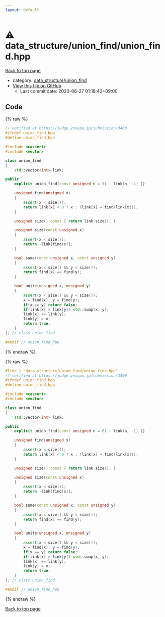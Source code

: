 ```yaml
---
layout: default
---
```


<!-- mathjax config similar to math.stackexchange -->
<script type="text/javascript" async
  src="https://cdnjs.cloudflare.com/ajax/libs/mathjax/2.7.5/MathJax.js?config=TeX-MML-AM_CHTML">
</script>
<script type="text/x-mathjax-config">
  MathJax.Hub.Config({
    TeX: { equationNumbers: { autoNumber: "AMS" }},
    tex2jax: {
      inlineMath: [ ['$','$'] ],
      processEscapes: true
    },
    "HTML-CSS": { matchFontHeight: false },
    displayAlign: "left",
    displayIndent: "2em"
  });
</script>

<script type="text/javascript" src="https://cdnjs.cloudflare.com/ajax/libs/jquery/3.4.1/jquery.min.js"></script>
<script src="https://cdn.jsdelivr.net/npm/jquery-balloon-js@1.1.2/jquery.balloon.min.js" integrity="sha256-ZEYs9VrgAeNuPvs15E39OsyOJaIkXEEt10fzxJ20+2I=" crossorigin="anonymous"></script>
<script type="text/javascript" src="../../../assets/js/copy-button.js"></script>
<link rel="stylesheet" href="../../../assets/css/copy-button.css" />


# :warning: data_structure/union_find/union_find.hpp

<a href="../../../index.html">Back to top page</a>

* category: <a href="../../../index.html#179a1779a4b5d0e82b6c0fb4370c45e9">data_structure/union_find</a>
* <a href="{{ site.github.repository_url }}/blob/master/data_structure/union_find/union_find.hpp">View this file on GitHub</a>
    - Last commit date: 2020-06-27 01:18:42+09:00




## Code

<a id="unbundled"></a>
{% raw %}
```cpp
// verified at https://judge.yosupo.jp/submission/3400
#ifndef union_find_hpp
#define union_find_hpp

#include <cassert>
#include <vector>

class union_find
{
    std::vector<int> link;

public:
    explicit union_find(const unsigned n = 0) : link(n, -1) {}

    unsigned find(unsigned x)
    {
        assert(x < size());
        return link[x] < 0 ? x : (link[x] = find(link[x]));
    }

    unsigned size() const { return link.size(); }

    unsigned size(const unsigned x)
    {
        assert(x < size());
        return -link[find(x)];
    }

    bool same(const unsigned x, const unsigned y)
    {
        assert(x < size() && y < size());
        return find(x) == find(y);
    }

    bool unite(unsigned x, unsigned y)
    {
        assert(x < size() && y < size());
        x = find(x), y = find(y);
        if(x == y) return false;
        if(link[x] > link[y]) std::swap(x, y);
        link[x] += link[y];
        link[y] = x;
        return true;
    }
}; // class union_find

#endif // union_find_hpp
```
{% endraw %}

<a id="bundled"></a>
{% raw %}
```cpp
#line 1 "data_structure/union_find/union_find.hpp"
// verified at https://judge.yosupo.jp/submission/3400
#ifndef union_find_hpp
#define union_find_hpp

#include <cassert>
#include <vector>

class union_find
{
    std::vector<int> link;

public:
    explicit union_find(const unsigned n = 0) : link(n, -1) {}

    unsigned find(unsigned x)
    {
        assert(x < size());
        return link[x] < 0 ? x : (link[x] = find(link[x]));
    }

    unsigned size() const { return link.size(); }

    unsigned size(const unsigned x)
    {
        assert(x < size());
        return -link[find(x)];
    }

    bool same(const unsigned x, const unsigned y)
    {
        assert(x < size() && y < size());
        return find(x) == find(y);
    }

    bool unite(unsigned x, unsigned y)
    {
        assert(x < size() && y < size());
        x = find(x), y = find(y);
        if(x == y) return false;
        if(link[x] > link[y]) std::swap(x, y);
        link[x] += link[y];
        link[y] = x;
        return true;
    }
}; // class union_find

#endif // union_find_hpp

```
{% endraw %}

<a href="../../../index.html">Back to top page</a>

